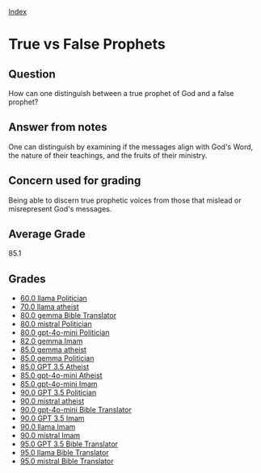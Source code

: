
[Index](../../index.md)
# True vs False Prophets
## Question
How can one distinguish between a true prophet of God and a false prophet?

## Answer from notes
One can distinguish by examining if the messages align with God's Word, the nature of their teachings, and the fruits of their ministry.

## Concern used for grading
Being able to discern true prophetic voices from those that mislead or misrepresent God's messages.

## Average Grade
85.1

## Grades
 * [60.0 llama Politician](../answers/llama_Politician/True_vs_False_Prophets.md)
 * [70.0 llama atheist](../answers/llama_atheist/True_vs_False_Prophets.md)
 * [80.0 gemma Bible Translator](../answers/gemma_Bible_Translator/True_vs_False_Prophets.md)
 * [80.0 mistral Politician](../answers/mistral_Politician/True_vs_False_Prophets.md)
 * [80.0 gpt-4o-mini Politician](../answers/gpt-4o-mini_Politician/True_vs_False_Prophets.md)
 * [82.0 gemma Imam](../answers/gemma_Imam/True_vs_False_Prophets.md)
 * [85.0 gemma atheist](../answers/gemma_atheist/True_vs_False_Prophets.md)
 * [85.0 gemma Politician](../answers/gemma_Politician/True_vs_False_Prophets.md)
 * [85.0 GPT 3.5 Atheist](../answers/GPT_3.5_Atheist/True_vs_False_Prophets.md)
 * [85.0 gpt-4o-mini Atheist](../answers/gpt-4o-mini_Atheist/True_vs_False_Prophets.md)
 * [85.0 gpt-4o-mini Imam](../answers/gpt-4o-mini_Imam/True_vs_False_Prophets.md)
 * [90.0 GPT 3.5 Politician](../answers/GPT_3.5_Politician/True_vs_False_Prophets.md)
 * [90.0 mistral atheist](../answers/mistral_atheist/True_vs_False_Prophets.md)
 * [90.0 gpt-4o-mini Bible Translator](../answers/gpt-4o-mini_Bible_Translator/True_vs_False_Prophets.md)
 * [90.0 GPT 3.5 Imam](../answers/GPT_3.5_Imam/True_vs_False_Prophets.md)
 * [90.0 llama Imam](../answers/llama_Imam/True_vs_False_Prophets.md)
 * [90.0 mistral Imam](../answers/mistral_Imam/True_vs_False_Prophets.md)
 * [95.0 GPT 3.5 Bible Translator](../answers/GPT_3.5_Bible_Translator/True_vs_False_Prophets.md)
 * [95.0 llama Bible Translator](../answers/llama_Bible_Translator/True_vs_False_Prophets.md)
 * [95.0 mistral Bible Translator](../answers/mistral_Bible_Translator/True_vs_False_Prophets.md)
